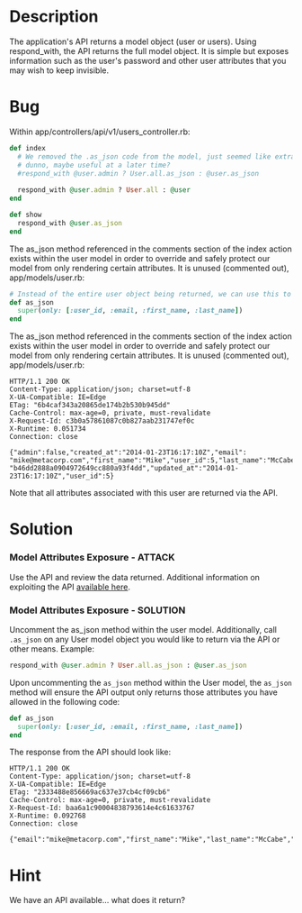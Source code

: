 # Description

The application's API returns a model object (user or users). Using respond_with, the API returns the full model object. It is simple but exposes information such as the user's password and other user attributes that you may wish to keep invisible.

# Bug

Within app/controllers/api/v1/users_controller.rb:

```ruby
def index
  # We removed the .as_json code from the model, just seemed like extra work.
  # dunno, maybe useful at a later time?
  #respond_with @user.admin ? User.all.as_json : @user.as_json
  
  respond_with @user.admin ? User.all : @user
end

def show
  respond_with @user.as_json
end
```

The as_json method referenced in the comments section of the index action exists within the user model in order to override and safely protect our model from only rendering certain attributes. It is unused (commented out), app/models/user.rb:

```ruby
# Instead of the entire user object being returned, we can use this to filter.
def as_json
  super(only: [:user_id, :email, :first_name, :last_name])
end
```

The as_json method referenced in the comments section of the index action exists within the user model in order to override and safely protect our model from only rendering certain attributes. It is unused (commented out), app/models/user.rb:

    HTTP/1.1 200 OK
    Content-Type: application/json; charset=utf-8
    X-UA-Compatible: IE=Edge
    ETag: "6b4caf343a20865de174b2b530b945dd"
    Cache-Control: max-age=0, private, must-revalidate
    X-Request-Id: c3b0a57861087c0b827aab231747ef0c
    X-Runtime: 0.051734
    Connection: close
    
    {"admin":false,"created_at":"2014-01-23T16:17:10Z","email":
    "mike@metacorp.com","first_name":"Mike","user_id":5,"last_name":"McCabe","password":
    "b46dd2888a0904972649cc880a93f4dd","updated_at":"2014-01-23T16:17:10Z","user_id":5}

Note that all attributes associated with this user are returned via the API.

# Solution

### Model Attributes Exposure - ATTACK

Use the API and review the data returned. Additional information on exploiting the API [available here](https://github.com/OWASP/railsgoat/wiki/Extras-Broken-Regular-Expression).

### Model Attributes Exposure - SOLUTION

Uncomment the as_json method within the user model. Additionally, call `.as_json` on any User model object you would like to return via the API or other means. Example:

```ruby
respond_with @user.admin ? User.all.as_json : @user.as_json
```

Upon uncommenting the `as_json` method within the User model, the `as_json` method will ensure the API output only returns those attributes you have allowed in the following code:

```ruby
def as_json
  super(only: [:user_id, :email, :first_name, :last_name])
end
```

The response from the API should look like:        

    HTTP/1.1 200 OK
    Content-Type: application/json; charset=utf-8
    X-UA-Compatible: IE=Edge
    ETag: "2333488e856669ac637e37cb4cf09cb6"
    Cache-Control: max-age=0, private, must-revalidate
    X-Request-Id: baa6a1c90004838793614e4c61633767
    X-Runtime: 0.092768
    Connection: close
    
    {"email":"mike@metacorp.com","first_name":"Mike","last_name":"McCabe","user_id":5}

# Hint

We have an API available... what does it return?